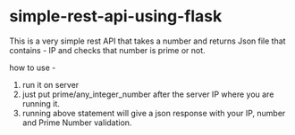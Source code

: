 # simple-rest-api-using-flask
This is a very simple rest API that takes a number and returns Json file that contains - IP and checks that number is prime or not.

how to use - 
1. run it on server
2. just put prime/any_integer_number after the server IP where you are running it.
3. running above statement will give a json response with your IP, number and Prime Number validation.


